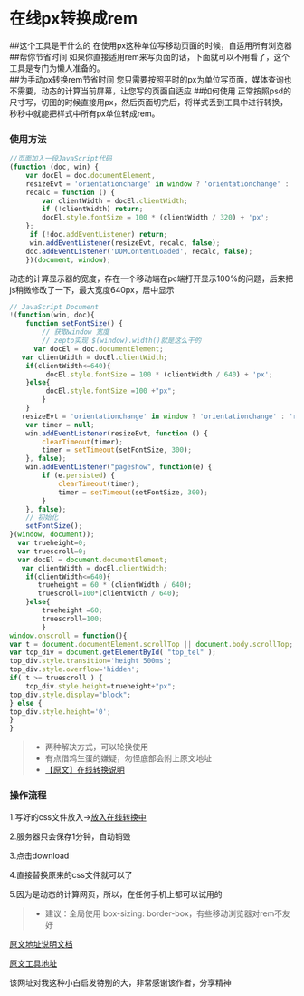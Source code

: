 # 在线px转换成rem

##这个工具是干什么的
在使用px这种单位写移动页面的时候，自适用所有浏览器
##帮你节省时间
如果你直接适用rem来写页面的话，下面就可以不用看了，这个工具是专门为懒人准备的。  
##为手动px转换rem节省时间
您只需要按照平时的px为单位写页面，媒体查询也不需要，动态的计算当前屏幕，让您写的页面自适应
##如何使用
正常按照psd的尺寸写，切图的时候直接用px，然后页面切完后，将样式丢到工具中进行转换，秒秒中就能把样式中所有px单位转成rem。

### 使用方法
```JavaScript
//页面加入一段JavaScript代码
(function (doc, win) {
    var docEl = doc.documentElement,
    resizeEvt = 'orientationchange' in window ? 'orientationchange' : 'resize',
    recalc = function () {
        var clientWidth = docEl.clientWidth;
        if (!clientWidth) return;
        docEl.style.fontSize = 100 * (clientWidth / 320) + 'px';
    };
     if (!doc.addEventListener) return;
     win.addEventListener(resizeEvt, recalc, false);
    doc.addEventListener('DOMContentLoaded', recalc, false);
    })(document, window);
```

动态的计算显示器的宽度，存在一个移动端在pc端打开显示100%的问题，后来把js稍微修改了一下，最大宽度640px，居中显示
```javascript
// JavaScript Document
!(function(win, doc){
    function setFontSize() {
        // 获取window 宽度
        // zepto实现 $(window).width()就是这么干的
      var docEl = doc.documentElement;
   var clientWidth = docEl.clientWidth;
    if(clientWidth<=640){
         docEl.style.fontSize = 100 * (clientWidth / 640) + 'px';
	}else{
		 docEl.style.fontSize =100 +"px";
		}
    }
   resizeEvt = 'orientationchange' in window ? 'orientationchange' : 'resize';
    var timer = null;
    win.addEventListener(resizeEvt, function () {
        clearTimeout(timer);
        timer = setTimeout(setFontSize, 300);
    }, false);  
    win.addEventListener("pageshow", function(e) {
        if (e.persisted) {
            clearTimeout(timer);
            timer = setTimeout(setFontSize, 300);
        }
    }, false);
    // 初始化
    setFontSize();
}(window, document));
  var trueheight=0;
  var truescroll=0;
  var docEl = document.documentElement;
   var clientWidth = docEl.clientWidth;
    if(clientWidth<=640){
       trueheight = 60 * (clientWidth / 640);
	   truescroll=100*(clientWidth / 640);
	}else{
		trueheight =60;
		truescroll=100;
		}
window.onscroll = function(){
var t = document.documentElement.scrollTop || document.body.scrollTop;
var top_div = document.getElementById( "top_tel" );
top_div.style.transition='height 500ms';
top_div.style.overflow='hidden';
if( t >= truescroll ) {
	top_div.style.height=trueheight+"px";
top_div.style.display="block";
} else {
top_div.style.height='0';
}
}
```
> * 两种解决方式，可以轮换使用
> * 有点借鸡生蛋的嫌疑，勿怪底部会附上原文地址
> * [【原文】在线转换说明](http://www.520ued.com/article/study-px-rem-tools)

### 操作流程 
1.写好的css文件放入->[放入在线转换中](http://520ued.com/tools/rem)  

2.服务器只会保存1分钟，自动销毁  

3.点击download  

4.直接替换原来的css文件就可以了  

5.因为是动态的计算网页，所以，在任何手机上都可以试用的  


> * 建议：全局使用 box-sizing: border-box，有些移动浏览器对rem不友好


[原文地址说明文档](http://www.520ued.com/article/study-px-rem-tools)  

[原文工具地址](http://520ued.com/tools/rem)  

该网址对我这种小白启发特别的大，非常感谢该作者，分享精神

